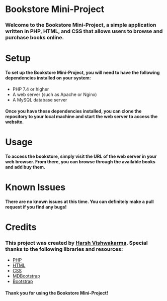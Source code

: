 # Bookstore Mini-Project

### Welcome to the Bookstore Mini-Project, a simple application written in PHP, HTML, and CSS that allows users to browse and purchase books online.

# Setup
#### To set up the Bookstore Mini-Project, you will need to have the following dependencies installed on your system:
- PHP 7.4 or higher
- A web server (such as Apache or Nginx)
- A MySQL database server

#### Once you have these dependencies installed, you can clone the repository to your local machine and start the web server to access the website.

# Usage
#### To access the bookstore, simply visit the URL of the web server in your web browser. From there, you can browse through the available books and add buy them.

# Known Issues
#### There are no known issues at this time. You can definitely make a pull request if you find any bugs!

# Credits
### This project was created by [Harsh Vishwakarma](https://github.com/imhxrsh/). Special thanks to the following libraries and resources:
- [PHP](https://www.php.net/)
- [HTML](https://html.spec.whatwg.org/)
- [CSS](https://www.w3.org/Style/CSS/Overview.en.html)
- [MDBootstrap](https://mdbootstrap.com/)
- [Bootstrap](https://getbootstrap.com/)

#### Thank you for using the Bookstore Mini-Project!